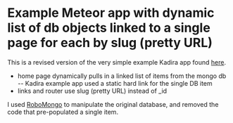 
# Example Meteor app with dynamic list of db objects linked to a single page for each by slug (pretty URL)

This is a revised version of the very simple example Kadira app found <a href="https://github.com/flow-examples/flow-router-guide-example/">here</a>.

- home page dynamically pulls in a linked list of items from the mongo db 
  -- Kadira example app used a static hard link for the single DB item
- links and router use slug (pretty URL) instead of _id

I used <a href="https://robomongo.org/">RoboMongo</a> to manipulate the original database, and removed the code that pre-populated a single item. 
